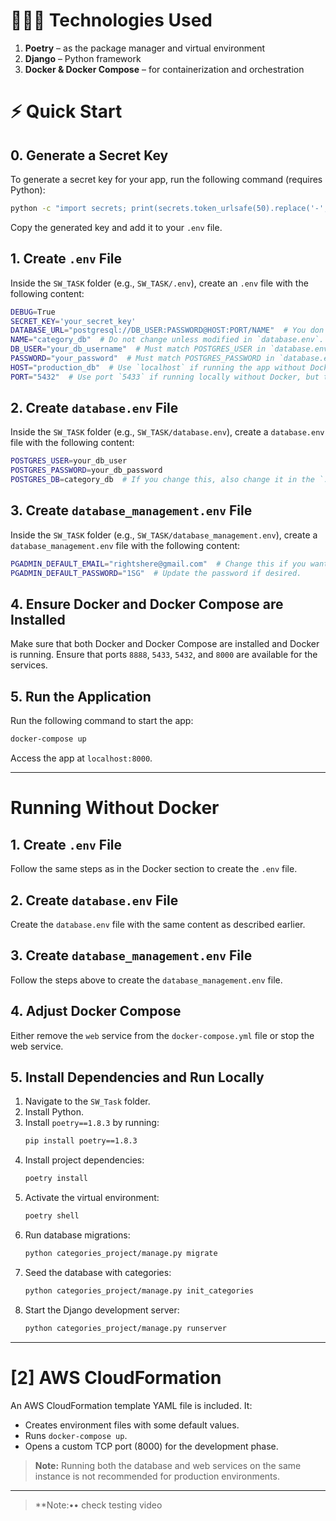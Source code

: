

# 🧑🏽‍💻 Technologies Used
1. **Poetry** – as the package manager and virtual environment
2. **Django** – Python framework
3. **Docker & Docker Compose** – for containerization and orchestration

# ⚡️ Quick Start

## 0. Generate a Secret Key
To generate a secret key for your app, run the following command (requires Python):
```bash
python -c "import secrets; print(secrets.token_urlsafe(50).replace('-', '').replace('_', ''))"
```
Copy the generated key and add it to your `.env` file.

## 1. Create `.env` File
Inside the `SW_TASK` folder (e.g., `SW_TASK/.env`), create an `.env` file with the following content:

```bash
DEBUG=True
SECRET_KEY='your_secret_key'
DATABASE_URL="postgresql://DB_USER:PASSWORD@HOST:PORT/NAME"  # You don't need to change this, but it's better to customize for future needs.
NAME="category_db"  # Do not change unless modified in `database.env`.
DB_USER="your_db_username"  # Must match POSTGRES_USER in `database.env`.
PASSWORD="your_password"  # Must match POSTGRES_PASSWORD in `database.env`.
HOST="production_db"  # Use `localhost` if running the app without Docker. You must run the `production_db` service.
PORT="5432"  # Use port `5433` if running locally without Docker, but the `production_db` service must be running.
```

## 2. Create `database.env` File
Inside the `SW_TASK` folder (e.g., `SW_TASK/database.env`), create a `database.env` file with the following content:

```bash
POSTGRES_USER=your_db_user
POSTGRES_PASSWORD=your_db_password
POSTGRES_DB=category_db  # If you change this, also change it in the `.env` file.
```

## 3. Create `database_management.env` File
Inside the `SW_TASK` folder (e.g., `SW_TASK/database_management.env`), create a `database_management.env` file with the following content:

```bash
PGADMIN_DEFAULT_EMAIL="rightshere@gmail.com"  # Change this if you want to manage the database.
PGADMIN_DEFAULT_PASSWORD="1SG"  # Update the password if desired.
```

## 4. Ensure Docker and Docker Compose are Installed
Make sure that both Docker and Docker Compose are installed and Docker is running. Ensure that ports `8888`, `5433`, `5432`, and `8000` are available for the services.

## 5. Run the Application
Run the following command to start the app:
```bash
docker-compose up
```

Access the app at `localhost:8000`.

---

# Running Without Docker

## 1. Create `.env` File
Follow the same steps as in the Docker section to create the `.env` file.

## 2. Create `database.env` File
Create the `database.env` file with the same content as described earlier.

## 3. Create `database_management.env` File
Follow the steps above to create the `database_management.env` file.

## 4. Adjust Docker Compose
Either remove the `web` service from the `docker-compose.yml` file or stop the web service.

## 5. Install Dependencies and Run Locally
1. Navigate to the `SW_Task` folder.
2. Install Python.
3. Install `poetry==1.8.3` by running:
   ```bash
   pip install poetry==1.8.3
   ```
4. Install project dependencies:
   ```bash
   poetry install
   ```
5. Activate the virtual environment:
   ```bash
   poetry shell
   ```
6. Run database migrations:
   ```bash
   python categories_project/manage.py migrate
   ```
7. Seed the database with categories:
   ```bash
   python categories_project/manage.py init_categories
   ```
8. Start the Django development server:
   ```bash
   python categories_project/manage.py runserver
   ```

---

# [2] AWS CloudFormation

An AWS CloudFormation template YAML file is included. It:
- Creates environment files with some default values.
- Runs `docker-compose up`.
- Opens a custom TCP port (8000) for the development phase.

> **Note:** Running both the database and web services on the same instance is not recommended for production environments. 

---

> **Note:•• check testing video